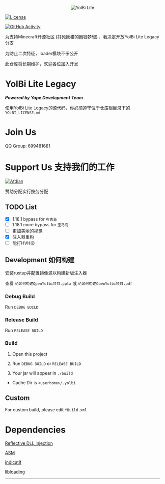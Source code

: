 <!--suppress HtmlDeprecatedAttribute -->
<p align="center">
  <img src="https://avatars.githubusercontent.com/u/159465859?s=64&v=4" alt="YolBi Lite" img>
</p>

[![License](https://img.shields.io/badge/License-GPLv3-blue.svg)](https://www.gnu.org/licenses/gpl-3.0)

[![GitHub Activity](https://img.shields.io/badge/GitHub-Active-brightgreen)](https://github.com/yapeteam)

为支持Minecraft开源社区 ~~(打死妖猫的圈钱梦想)~~ ，我决定开放YolBi Lite Legacy分支

为防止二次特征，loader模块不予公开

此仓库将长期维护，欢迎各位加入开发

# YolBi Lite Legacy

***Powered by Yape Development Team***

使用YolBi Lite Legacy的源代码，你必须遵守位于仓库根目录下的`YOLBI_LICENSE.md`

# Join Us

QQ Group: 699481681

# Support Us 支持我们的工作

[![Afdian](https://img.shields.io/badge/爱发电-TIMER__err-8A2BE2)](https://afdian.com/a/TIMER_err)

赞助分配实行按劳分配

## TODO List

- [X] 1.18.1 bypass for `布吉岛`
- [ ] 1.18.1 more bypass for `宝马岛`
- [ ] 更加美丽的视觉
- [X] 注入器重构
- [ ] 能打HVH😡

## Development 如何构建

安装rustup并配置镜像源以构建新版注入器

查看 `论如何构建OpenYolbi项目.pptx` 或 `论如何构建OpenYolbi项目.pdf`

### Debug Build

Run `DEBUG BUILD`

### Release Build

Run `RELEASE BUILD`

### Build

1. Open this project

2. Run `DEBUG BUILD` or `RELEASE BUILD`

3. Your jar will appear in `./build`

- Cache Dir is `<userhome>/.yolbi`

## Custom

For custom build, please edit `YBuild.xml`

# Dependencies

[Reflective DLL injection](https://github.com/stephenfewer/ReflectiveDLLInjection)

[ASM](https://gitlab.ow2.org/asm/asm)

[indicatif](https://github.com/console-rs/indicatif)

[libloading](https://github.com/nagisa/rust_libloading)

<hr>
